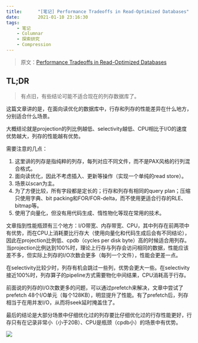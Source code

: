 ```yaml
---
title:      "[笔记] Performance Tradeoffs in Read-Optimized Databases"
date:       2021-01-10 23:16:30
tags:
    - 笔记
    - Columnar
    - 探索研究
    - Compression
---
```


> 原文：[Performance Tradeoffs in Read-Optimized Databases](http://nms.csail.mit.edu/~stavros/pubs/vldb2006.pdf)

## TL;DR

> 有点旧，有些结论可能不适合现在的列存数据库了。

这篇文章讲的是，在面向读优化的数据库中，行存和列存的性能差异在什么地方，分别适合什么场景。

大概结论就是projection的列比例越低、selectivity越低、CPU相比于I/O的速度优势越大，列存的性能越有优势。

<!--more-->

需要注意的几点：
1. 这里讲的列存是指纯粹的列存，每列对应不同文件，而不是PAX风格的行列混合格式。
1. 面向读优化，因此不考虑插入、更新等操作（实现一个单纯的read store）。
1. 场景以scan为主。
1. 为了方便比较，所有字段都是定长的；行存和列存有相同的query plan；压缩只使用字典、bit packing和FOR/FOR-delta，而不使用更适合行存的RLE、bitmap等。
1. 使用了向量化，但没有用代码生成、惰性物化等现在常用的技术。

文章指到性能瓶颈有三个地方：I/O带宽、内存带宽、CPU，其中列存在前两项中有优势，而在CPU上消耗要比行存大（使用向量化和代码生成后会有不同结论），因此在projection比例低、cpdb（cycles per disk byte）高的时候适合用列存。当projection比例达到100%时，理论上行存与列存会访问相同的数据，性能应该差不多，但实际上列存的I/O次数会更多（每列一个文件），性能会更差一点。

在selectivity比较少时，列存有机会跳过一些列，优势会更大一些。在selectivity接近100%时，列存算子的pipeline方式需要物化中间结果，CPU消耗高于行存。

前面说的列存的I/O次数更多的问题，可以通过prefetch来解决，文章中尝试了prefetch 48个I/O单元（每个128KB），明显提升了性能。有了prefetch后，列存相当于在用并发I/O，从而将seek延时掩盖住了。

最后的结论是大部分场景中仔细优化过的列存要比仔细优化过的行存性能更好，行存只有在记录非常小（小于20B）、CPU是瓶颈（cpdb小）的场景中有优势。

![](https://fuzhe-pics.oss-cn-beijing.aliyuncs.com/2021-01/perf-read-optimized-01.png)
